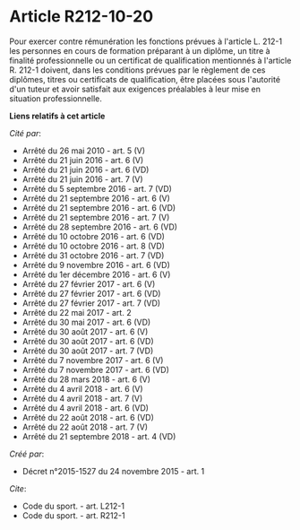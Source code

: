 # Article R212-10-20

Pour exercer contre rémunération les fonctions prévues à l'article L. 212-1 les personnes en cours de formation préparant à
un diplôme, un titre à finalité professionnelle ou un certificat de qualification mentionnés à l'article R. 212-1 doivent,
dans les conditions prévues par le règlement de ces diplômes, titres ou certificats de qualification, être placées sous
l'autorité d'un tuteur et avoir satisfait aux exigences préalables à leur mise en situation professionnelle.

**Liens relatifs à cet article**

_Cité par_:

  - Arrêté du 26 mai 2010 - art. 5 (V)
  - Arrêté du 21 juin 2016 - art. 6 (V)
  - Arrêté du 21 juin 2016 - art. 6 (VD)
  - Arrêté du 21 juin 2016 - art. 7 (V)
  - Arrêté du 5 septembre 2016 - art. 7 (VD)
  - Arrêté du 21 septembre 2016 - art. 6 (V)
  - Arrêté du 21 septembre 2016 - art. 6 (VD)
  - Arrêté du 21 septembre 2016 - art. 7 (V)
  - Arrêté du 28 septembre 2016 - art. 6 (VD)
  - Arrêté du 10 octobre 2016 - art. 6 (VD)
  - Arrêté du 10 octobre 2016 - art. 8 (VD)
  - Arrêté du 31 octobre 2016 - art. 7 (VD)
  - Arrêté du 9 novembre 2016 - art. 6 (VD)
  - Arrêté du 1er décembre 2016 - art. 6 (V)
  - Arrêté du 27 février 2017 - art. 6 (V)
  - Arrêté du 27 février 2017 - art. 6 (VD)
  - Arrêté du 27 février 2017 - art. 7 (VD)
  - Arrêté du 22 mai 2017 - art. 2
  - Arrêté du 30 mai 2017 - art. 6 (VD)
  - Arrêté du 30 août 2017 - art. 6 (V)
  - Arrêté du 30 août 2017 - art. 6 (VD)
  - Arrêté du 30 août 2017 - art. 7 (VD)
  - Arrêté du 7 novembre 2017 - art. 6 (V)
  - Arrêté du 7 novembre 2017 - art. 6 (VD)
  - Arrêté du 28 mars 2018 - art. 6 (V)
  - Arrêté du 4 avril 2018 - art. 6 (V)
  - Arrêté du 4 avril 2018 - art. 7 (V)
  - Arrêté du 4 avril 2018 - art. 6 (VD)
  - Arrêté du 22 août 2018 - art. 6 (VD)
  - Arrêté du 22 août 2018 - art. 7 (V)
  - Arrêté du 21 septembre 2018 - art. 4 (VD)

_Créé par_:

  - Décret n°2015-1527 du 24 novembre 2015 - art. 1

_Cite_:

  - Code du sport. - art. L212-1
  - Code du sport. - art. R212-1
